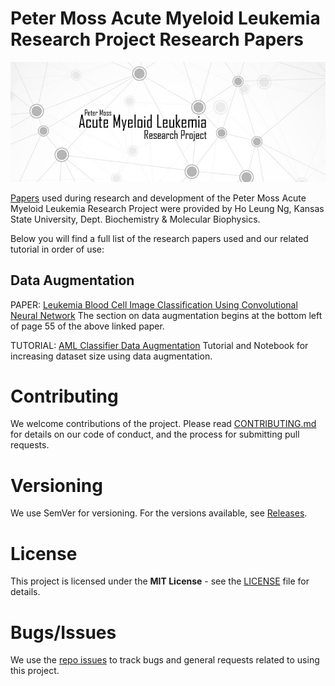# Peter Moss Acute Myeloid Leukemia Research Project Research Papers
![Peter Moss Acute Myeloid Leukemia Research Project](../Media/Images/Banner-Social.jpg)

[Papers](https://github.com/AMLResearchProject/AML-Classifiers/blob/master/Papers/CNN-AML-Papers.md "Papers") used during research and development of the Peter Moss Acute Myeloid Leukemia Research Project were provided by Ho Leung Ng, Kansas State University, Dept. Biochemistry & Molecular Biophysics. 

Below you will find a full list of the research papers used and our related tutorial in order of use:

## Data Augmentation
PAPER: [Leukemia Blood Cell Image Classification Using Convolutional Neural Network](https://www.zotero.org/groups/2241402/acute_myeloid_leukemia/items/itemKey/9PAG39NJ "Leukemia Blood Cell Image Classification Using Convolutional Neural Network") The section on data augmentation begins at the bottom left of page 55 of the above linked paper. 

TUTORIAL: [AML Classifier Data Augmentation](https://github.com/AMLResearchProject/AML-Classifiers/blob/master/Python/Augmentation.md "AML Classifier Data Augmentation") Tutorial and Notebook for increasing dataset size using data augmentation.

# Contributing
We welcome contributions of the project. Please read [CONTRIBUTING.md](https://github.com/AMLResearchProject/AML-Classifiers/blob/master/CONTRIBUTING.md "CONTRIBUTING.md") for details on our code of conduct, and the process for submitting pull requests.

# Versioning
We use SemVer for versioning. For the versions available, see [Releases](https://github.com/AMLResearchProject/AML-Classifiers/releases "Releases").

# License
This project is licensed under the **MIT License** - see the [LICENSE](https://github.com/AMLResearchProject/AML-Classifiers/blob/master/LICENSE "LICENSE") file for details.

# Bugs/Issues
We use the [repo issues](https://github.com/AMLResearchProject/AML-Classifiers/issues "repo issues") to track bugs and general requests related to using this project. 